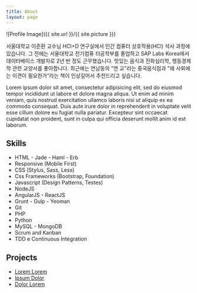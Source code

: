 ```yaml
---
title: About
layout: page
---
```

![Profile Image]({{ site.url }}/{{ site.picture }})

<p>서울대학교 이준환 교수님 HCI+D 연구실에서 인간 컴퓨터 상호작용(HCI) 석사 과정에 있습니다. 그 전에는 서울대학교 전기컴퓨 터공학부를 졸업하고 SAP Labs Korea에서 데이터베이스 개발자로 2년 반 정도 근무했습니다. 맛있는 음식과 진화심리학, 행동경제학 관련 교양서를 좋아합니다. 최근에는 연남동의 “연 교"라는 중국음식점과 "왜 사회에는 이견이 필요한가”라는 책이 인상깊어서 추천드리고 싶습니다. </p>

<p>Lorem ipsum dolor sit amet, consectetur adipisicing elit, sed do eiusmod
tempor incididunt ut labore et dolore magna aliqua. Ut enim ad minim veniam,
quis nostrud exercitation ullamco laboris nisi ut aliquip ex ea commodo
consequat. Duis aute irure dolor in reprehenderit in voluptate velit esse
cillum dolore eu fugiat nulla pariatur. Excepteur sint occaecat cupidatat non
proident, sunt in culpa qui officia deserunt mollit anim id est laborum.</p>

<h2>Skills</h2>

<ul class="skill-list">
	<li>HTML - Jade - Haml - Erb</li>
	<li>Responsive (Mobile First)</li>
	<li>CSS (Stylus, Sass, Less)</li>
	<li>Css Frameworks (Bootstrap, Foundation)</li>
	<li>Javascript (Design Patterns, Testes)</li>
	<li>NodeJS</li>
	<li>AngularJS - ReactJS</li>
	<li>Grunt - Gulp - Yeoman</li>
	<li>Git</li>
	<li>PHP</li>
	<li>Python</li>
	<li>MySQL - MongoDB</li>
	<li>Scrum and Kanban</li>
	<li>TDD e Continuous Integration</li>
</ul>

<h2>Projects</h2>

<ul>
	<li><a href="https://github.com/">Lorem Lorem</a></li>
	<li><a href="https://github.com/">Ipsum Dolor</a></li>
	<li><a href="https://github.com/">Dolor Lorem</a></li>
</ul>
